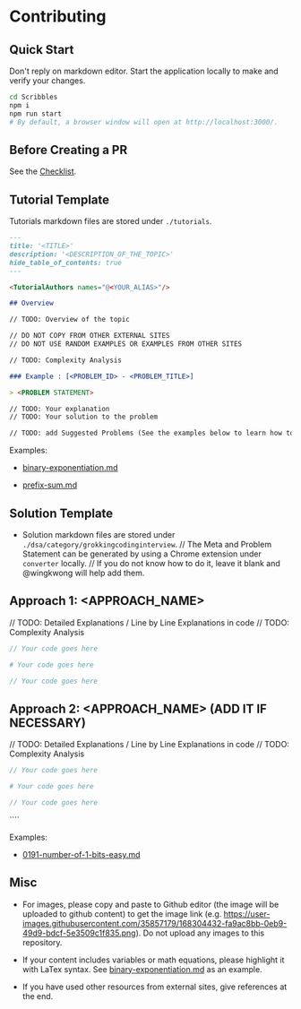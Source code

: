 # Contributing

## Quick Start

Don't reply on markdown editor. Start the application locally to make and verify your changes.

```bash
cd Scribbles
npm i 
npm run start
# By default, a browser window will open at http://localhost:3000/.
```

## Before Creating a PR 

See the [Checklist](https://github.com/kondekarshubham123/Scribbles/blob/main/.github/pull_request_template.md#checklist).

## Tutorial Template

Tutorials markdown files are stored under `./tutorials`.

````md
---
title: '<TITLE>'
description: '<DESCRIPTION_OF_THE_TOPIC>'
hide_table_of_contents: true
---

<TutorialAuthors names="@<YOUR_ALIAS>"/>

## Overview

// TODO: Overview of the topic

// DO NOT COPY FROM OTHER EXTERNAL SITES
// DO NOT USE RANDOM EXAMPLES OR EXAMPLES FROM OTHER SITES

// TODO: Complexity Analysis

### Example : [<PROBLEM_ID> - <PROBLEM_TITLE>]

> <PROBLEM STATEMENT>

// TODO: Your explanation
// TODO: Your solution to the problem

// TODO: add Suggested Problems (See the examples below to learn how to render)
````

Examples: 

- [binary-exponentiation.md](https://raw.githubusercontent.com/wingkwong/leetcode-the-hard-way/main/tutorials/math/number-theory/binary-exponentiation.md)

- [prefix-sum.md](https://raw.githubusercontent.com/wingkwong/leetcode-the-hard-way/main/tutorials/basic-topics/prefix-sum.md)

## Solution Template

- Solution markdown files are stored under `./dsa/category/grokkingcodinginterview`.
// The Meta and Problem Statement can be generated by using a Chrome extension under `converter` locally. 
// If you do not know how to do it, leave it blank and @wingkwong will help add them.

## Approach 1: <APPROACH_NAME>

// TODO: Detailed Explanations / Line by Line Explanations in code
// TODO: Complexity Analysis

<Tabs>
<TabItem value="cpp" label="C++">
<SolutionAuthor name="@YOUR_ALIAS"/>

```cpp
// Your code goes here
```

</TabItem>
<TabItem value="py" label="Python">
<SolutionAuthor name="@YOUR_ALIAS"/>

```py
# Your code goes here
```

</TabItem>
<TabItem value="go" label="Go">
<SolutionAuthor name="@YOUR_ALIAS"/>

```go
// Your code goes here
```

</TabItem>
</Tabs>

## Approach 2: <APPROACH_NAME> (ADD IT IF NECESSARY)

// TODO: Detailed Explanations / Line by Line Explanations in code
// TODO: Complexity Analysis

<Tabs>
<TabItem value="cpp" label="C++">
<SolutionAuthor name="@YOUR_ALIAS"/>

```cpp
// Your code goes here
```

</TabItem>
<TabItem value="py" label="Python">
<SolutionAuthor name="@YOUR_ALIAS"/>

```py
# Your code goes here
```

</TabItem>
<TabItem value="go" label="Go">
<SolutionAuthor name="@YOUR_ALIAS"/>

```go
// Your code goes here
```

</TabItem>
</Tabs>
````

Examples: 

- [0191-number-of-1-bits-easy.md](https://raw.githubusercontent.com/wingkwong/leetcode-the-hard-way/main/solutions/0100-0199/0191-number-of-1-bits-easy.md)

## Misc

- For images, please copy and paste to Github editor (the image will be uploaded to github content) to get the image link (e.g. https://user-images.githubusercontent.com/35857179/168304432-fa9ac8bb-0eb9-49d9-bdcf-5e3509c1f835.png). Do not upload any images to this repository.

- If your content includes variables or math equations, please highlight it with LaTex syntax. See [binary-exponentiation.md](https://raw.githubusercontent.com/wingkwong/leetcode-the-hard-way/main/tutorials/math/number-theory/binary-exponentiation.md) as an example.

- If you have used other resources from external sites, give references at the end.